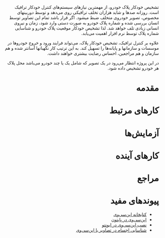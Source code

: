 <div dir=rtl>

تشخیص خودکار پلاک خودرو، از مهمترین نیازهای سیستم‌‌های کنترل خودکار ترافیک است. روزانه صدها و شاید هزاران تخلف ترافیکی روی می‌دهد و توسط دوربینهای مخصوص، تصویر خودروی متخلف ضبط می‎شود. اگر قرار باشد تمام این تصاویر توسط انسان بررسی شده و شماره پلاک خودرو به صورت دستی وارد شود، زمان و نیروی انسانی زیادی تلف خواهد شد. لذا تشخیص خودکار موقعیت پلاک خودرو و شناسایی شماره پلاک توسط نرم افزار اهمیت می‌یابد.

علاوه بر کنترل ترافیک، تشخیص خودکار پلاک، می‌تواند فرایند ورود و خروج خودروها در موسسات و سازمانها و پایانه‌ها را تسهیل کند. به این ترتیب کار نگهبانها آسانتر شده و هم سازمان و هم مراجعین، احساس رضایت بیشتری خواهند داشت.

در این پروژه انتظار می‌رود در یک تصویر که شامل یک یا چند خودرو می‌باشد محل پلاک هر خودرو تشخیص داده شود.

# مقدمه

# کارهای مرتبط

# آزمایش‌ها

# کارهای آینده

# مراجع
 
# پیوندهای مفید
+ [کتابخانه اپن‌سی‌وی](http://opencv.org) 
+ [اپن‌سی‌وی در پایتون](http://docs.opencv.org/trunk/doc/py_tutorials/py_tutorials.html) 
+ [نصب اپن‌سی‌وی در ابونتو](https://help.ubuntu.com/community/OpenCV)
+ [شناسایی اجسام در تصاویر با اپن‌سی‌وی](http://achuwilson.wordpress.com/2011/07/01/create-your-own-haar-classifier-for-detecting-objects-in-opencv/)

